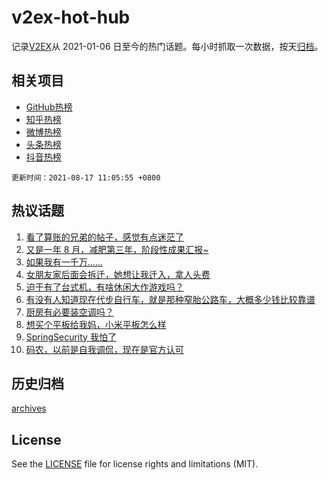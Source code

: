 # v2ex-hot-hub

 记录[V2EX](https://www.v2ex.com/)从 2021-01-06 日至今的热门话题。每小时抓取一次数据，按天[归档](archives)。
 
 ## 相关项目

- [GitHub热榜](https://github.com/lonnyzhang423/github-hot-hub)
- [知乎热榜](https://github.com/lonnyzhang423/zhihu-hot-hub)
- [微博热榜](https://github.com/lonnyzhang423/weibo-hot-hub)
- [头条热榜](https://github.com/lonnyzhang423/toutiao-hot-hub)
- [抖音热榜](https://github.com/lonnyzhang423/douyin-hot-hub)


 `更新时间：2021-08-17 11:05:55 +0800`

## 热议话题

1. [看了算账的兄弟的帖子，感觉有点迷茫了](https://www.v2ex.com/t/796031)
1. [又是一年 8 月，减肥第三年，阶段性成果汇报~](https://www.v2ex.com/t/796105)
1. [如果我有一千万……](https://www.v2ex.com/t/796190)
1. [女朋友家后面会拆迁，她想让我迁入，拿人头费](https://www.v2ex.com/t/796087)
1. [迫于有了台式机，有啥休闲大作游戏吗？](https://www.v2ex.com/t/796177)
1. [有没有人知道现在代步自行车，就是那种窄胎公路车，大概多少钱比较靠谱](https://www.v2ex.com/t/796033)
1. [厨房有必要装空调吗？](https://www.v2ex.com/t/796195)
1. [想买个平板给我妈，小米平板怎么样](https://www.v2ex.com/t/796045)
1. [SpringSecurity 我怕了](https://www.v2ex.com/t/796071)
1. [码农，以前是自我调侃，现在是官方认可](https://www.v2ex.com/t/796200)

## 历史归档

[archives](archives)

## License

See the [LICENSE](LICENSE) file for license rights and limitations (MIT).
